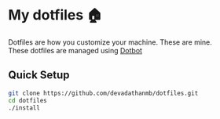 # My dotfiles 🏠

Dotfiles are how you customize your machine. These are mine.  
These dotfiles are managed using [Dotbot](https://github.com/anishathalye/dotbot)

## Quick Setup

```bash
git clone https://github.com/devadathanmb/dotfiles.git
cd dotfiles
./install
```
